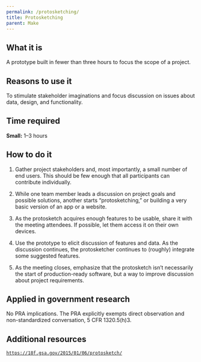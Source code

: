 ```yaml
---
permalink: /protosketching/
title: Protosketching
parent: Make
---
```


## What it is

A prototype built in fewer than three hours to focus the scope of a project.

## Reasons to use it

To stimulate stakeholder imaginations and focus discussion on issues about data, design, and functionality.

## Time required

**Small:** 1–3 hours

## How to do it

1. Gather project stakeholders and, most importantly, a small number of end users. This should be few enough that all participants can contribute individually.

2. While one team member leads a discussion on project goals and possible solutions, another starts “protosketching,” or building a very basic version of an app or a website.

3. As the protosketch acquires enough features to be usable, share it with the meeting attendees. If possible, let them access it on their own devices.

4. Use the prototype to elicit discussion of features and data. As the discussion continues, the protosketcher continues to (roughly) integrate some suggested features.

5. As the meeting closes, emphasize that the protosketch isn’t necessarily the start of production-ready software, but a way to improve discussion about project requirements.

## Applied in government research

No PRA implications. The PRA explicitly exempts direct observation and non-standardized conversation, 5 CFR 1320.5(h)3.

## Additional resources

[`https://18f.gsa.gov/2015/01/06/protosketch/`](https://18f.gsa.gov/2015/01/06/protosketch/)
